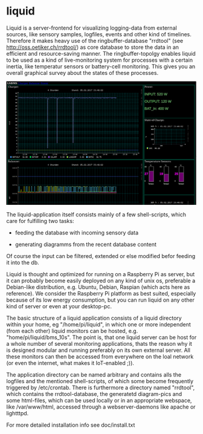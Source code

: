 # liquid




Liquid is a server-frontend for visualizing logging-data from external sources, like sensory samples, logfiles, events and other kind of timelines.  Therefore it makes heavy use of the ringbuffer-database "rrdtool" (see http://oss.oetiker.ch/rrdtool/) as core database to store the data in an efficient and resource-saving manner. The ringbuffer-topolgy enables liquid to be used as a kind of live-monitoring system for processes with a certain inertia, like temperatur sensors or battery-cell monitoring. This gives you an overall graphical survey about the states of these processes.


![Titlescreen](https://raw.githubusercontent.com/case06/liquid/master/screenshots/bms_10s_main.png)


The liquid-application itself consists mainly of a few shell-scripts, which care for fulfilling two tasks:

- feeding the database with incoming sensory data

- generating diagramms from the recent database content

Of course the input can be filtered, extended or else modified befor feeding it into the db.


Liquid is thought and optimized for running on a Raspberry Pi as server, but it can probably become easily deployed on any kind of unix os, preferable a Debian-like distribution, e.g.  Ubuntu, Debian, Raspian (which acts here as reference). We consider the Raspberry Pi platform as best suited, especially because of its low energy consumption, but you can run liquid on any other kind of server or even at your desktop-pc.


The basic structure of a liquid application consists of a liquid directory within your home, eg "/home/pi/liquid", in which one or more independent (from each other) liquid monitors can be hosted, e.g. "home/pi/liquid/bms_10s".  The point is, that one liquid server can be host for a whole number of several monitoring applications, thats the reason why it is designed modular and running preferably on its own external server. All these monitors can then be accessed from everywhere on the loal network (or even the internet, what makes it IoT-enabled ;)).

The application directory can be named arbitrary and contains alls the logfiles and the mentioned shell-scripts, of which some become frequently triggered by /etc/crontab. There is furthermore a directory named "rrdtool", which contains the rrdtool-database, the generatetd diagram-pics and some html-files, which can be used locally or in an appropriate webspace, like /var/www/html, accessed through a webserver-daemons like apache or lightttpd.


For more detailed installation info see doc/install.txt









